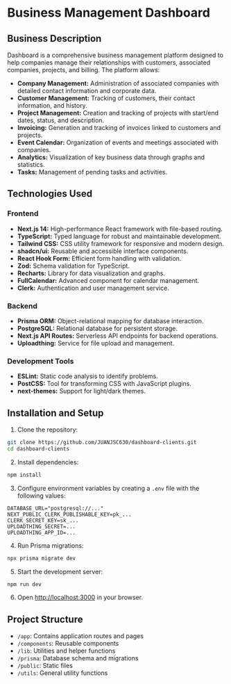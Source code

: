 # Business Management Dashboard

## Business Description

Dashboard is a comprehensive business management platform designed to help companies manage their relationships with customers, associated companies, projects, and billing. The platform allows:

- **Company Management:** Administration of associated companies with detailed contact information and corporate data.
- **Customer Management:** Tracking of customers, their contact information, and history.
- **Project Management:** Creation and tracking of projects with start/end dates, status, and description.
- **Invoicing:** Generation and tracking of invoices linked to customers and projects.
- **Event Calendar:** Organization of events and meetings associated with companies.
- **Analytics:** Visualization of key business data through graphs and statistics.
- **Tasks:** Management of pending tasks and activities.

## Technologies Used

### Frontend
- **Next.js 14:** High-performance React framework with file-based routing.
- **TypeScript:** Typed language for robust and maintainable development.
- **Tailwind CSS:** CSS utility framework for responsive and modern design.
- **shadcn/ui:** Reusable and accessible interface components.
- **React Hook Form:** Efficient form handling with validation.
- **Zod:** Schema validation for TypeScript.
- **Recharts:** Library for data visualization and graphs.
- **FullCalendar:** Advanced component for calendar management.
- **Clerk:** Authentication and user management service.

### Backend
- **Prisma ORM:** Object-relational mapping for database interaction.
- **PostgreSQL:** Relational database for persistent storage.
- **Next.js API Routes:** Serverless API endpoints for backend operations.
- **Uploadthing:** Service for file upload and management.

### Development Tools
- **ESLint:** Static code analysis to identify problems.
- **PostCSS:** Tool for transforming CSS with JavaScript plugins.
- **next-themes:** Support for light/dark themes.

## Installation and Setup

1. Clone the repository:
```bash
git clone https://github.com/JUANJSC630/dashboard-clients.git
cd dashboard-clients
```

2. Install dependencies:
```bash
npm install
```

3. Configure environment variables by creating a `.env` file with the following values:
```
DATABASE_URL="postgresql://..."
NEXT_PUBLIC_CLERK_PUBLISHABLE_KEY=pk_...
CLERK_SECRET_KEY=sk_...
UPLOADTHING_SECRET=...
UPLOADTHING_APP_ID=...
```

4. Run Prisma migrations:
```bash
npx prisma migrate dev
```

5. Start the development server:
```bash
npm run dev
```

6. Open [http://localhost:3000](http://localhost:3000) in your browser.

## Project Structure

- `/app`: Contains application routes and pages
- `/components`: Reusable components
- `/lib`: Utilities and helper functions
- `/prisma`: Database schema and migrations
- `/public`: Static files
- `/utils`: General utility functions
